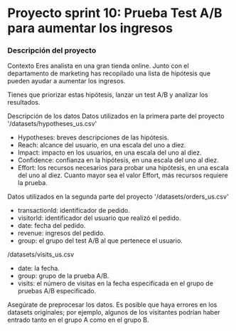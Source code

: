 # Proyecto sprint 10: Prueba Test A/B para aumentar los ingresos 

### Descripción del proyecto
Contexto
Eres analista en una gran tienda online. Junto con el departamento de marketing has recopilado una lista de hipótesis que pueden ayudar a aumentar los ingresos.

Tienes que priorizar estas hipótesis, lanzar un test A/B y analizar los resultados.

Descripción de los datos
Datos utilizados en la primera parte del proyecto '/datasets/hypotheses_us.csv'

* Hypotheses: breves descripciones de las hipótesis.
* Reach: alcance del usuario, en una escala del uno a diez.
* Impact: impacto en los usuarios, en una escala del uno al diez.
* Confidence: confianza en la hipótesis, en una escala del uno al diez.
* Effort: los recursos necesarios para probar una hipótesis, en una escala del uno al diez. Cuanto mayor sea el valor Effort, más recursos requiere la prueba.

Datos utilizados en la segunda parte del proyecto '/datasets/orders_us.csv'

* transactionId: identificador de pedido.
* visitorId: identificador del usuario que realizó el pedido.
* date: fecha del pedido.
* revenue: ingresos del pedido.
* group: el grupo del test A/B al que pertenece el usuario.

/datasets/visits_us.csv
* date: la fecha.
* group: grupo de la prueba A/B.
* visits: el número de visitas en la fecha especificada en el grupo de pruebas A/B especificado.
  
Asegúrate de preprocesar los datos. Es posible que haya errores en los datasets originales; por ejemplo, algunos de los visitantes podrían haber entrado tanto en el grupo A como en el grupo B.
